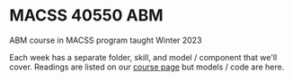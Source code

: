 # MACSS 40550 ABM
 ABM course in MACSS program taught Winter 2023

 Each week has a separate folder, skill, and model / component that we'll cover. Readings are listed on our [course page](https://canvas.uchicago.edu/courses/47177/modules) but models / code are here. 
